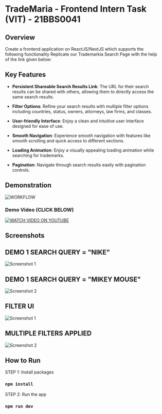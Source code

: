 # TradeMaria - Frontend Intern Task (VIT) - 21BBS0041

## Overview

Create a frontend application on ReactJS/NextJS which supports the following functionality
Replicate our Trademarkia Search Page with the help of the link given below:

## Key Features

- **Persistent Shareable Search Results Link**: The URL for their search results can be shared with others, allowing them to directly access the same search results.

- **Filter Options**: Refine your search results with multiple filter options including countries, status, owners, attorneys, law firms, and classes.

- **User-friendly Interface**: Enjoy a clean and intuitive user interface designed for ease of use.

- **Smooth Navigation**: Experience smooth navigation with features like smooth scrolling and quick access to different sections.

- **Loading Animation**: Enjoy a visually appealing loading animation while searching for trademarks.

- **Pagination**: Navigate through search results easily with pagination controls.

## Demonstration

![WORKFLOW](https://i.imgur.com/jopFDep.gif)

### Demo Video (CLICK BELOW)

[![WATCH VIDEO ON YOUTUBE](https://img.youtube.com/vi/4cZti03nvN8/0.jpg)](https://www.youtube.com/watch?v=4cZti03nvN8)

## Screenshots

## DEMO 1 SEARCH QUERY = "NIKE"

![Screenshot 1](https://i.imgur.com/yXF5xEB.png)

## DEMO 1 SEARCH QUERY = "MIKEY MOUSE"

![Screenshot 2](https://i.imgur.com/0JuQ7Zj.png)

## FILTER UI

![Screenshot 1](https://i.imgur.com/4EuN9EP.png)

## MULTIPLE FILTERS APPLIED

![Screenshot 2](https://i.imgur.com/WBjvYTm.png)

## How to Run

STEP 1: Install packages

### `npm install`

STEP 2: Run the app

### `npm run dev`
